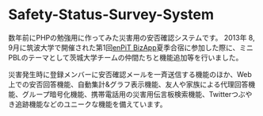 Safety-Status-Survey-System
===========================

数年前にPHPの勉強用に作ってみた災害用の安否確認システムです。
2013年 8, 9月に筑波大学で開催された第1回[enPiT BizApp](http://bizapp.enpit.jp/)夏季合宿に参加した際に、ミニPBLのテーマとして茨城大学チームの仲間たちと機能追加等を行いました。

災害発生時に登録メンバーに安否確認メールを一斉送信する機能のほか、Web上での安否回答機能、自動集計&グラフ表示機能、友人や家族による代理回答機能、グループ暗号化機能、携帯電話用の災害用伝言板検索機能、Twitterつぶやき追跡機能などのユニークな機能を備えています。

